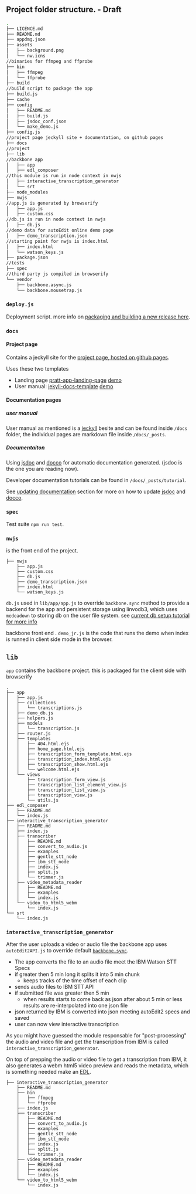 ## Project folder structure. - Draft 

```bash
.
├── LICENCE.md
├── README.md
├── appdmg.json
├── assets
│   ├── background.png
│   └── nw.icns
//binaries for ffmpeg and ffprobe 
├── bin
│   ├── ffmpeg
│   └── ffprobe
├── build
//build script to package the app
├── build.js
├── cache
├── config
│   ├── README.md
│   ├── build.js
│   ├── jsdoc_conf.json
│   └── make_demo.js
├── config.js
//project page jeckyll site + documentation, on github pages
├── docs
//project 
├── lib
//backbone app 
│   ├── app
│   ├── edl_composer
//this module is run in node context in nwjs
│   ├── interactive_transcription_generator
│   └── srt
├── node_modules
├── nwjs
//app.js is generated by browserify 
│   ├── app.js
│   ├── custom.css
//db.js is run in node context in nwjs
│   ├── db.js
//demo data for autoEdit online demo page
│   ├── demo_transcription.json
//starting point for nwjs is index.html 
│   ├── index.html
│   └── watson_keys.js
├── package.json
//tests
├── spec
//third party js compiled in browserify
└── vendor
    ├── backbone.async.js
    └── backbone.mousetrap.js

```


### `deploy.js`

Deployment script. more info on [packaging and building a new release here](/jsdoc_docs/tutorial-deployment.html).

### `docs` 

#### Project page
Contains a jeckyll site for the [project page, hosted on github pages](https://opennewslabs.github.io/autoEdit_2/).

Uses these two templates

- Landing page [pratt-app-landing-page](http://blacktie.co/2013/10/pratt-app-landing-page/) [demo](http://blacktie.co/demo/pratt)
- User manual: [jekyll-docs-template](https://github.com/bruth/jekyll-docs-template) [demo](http://bruth.github.io/jekyll-docs-template)

#### Documentation pages

##### user manual 

User manual as mentioned is a [jeckyll][jeckyll] besite and can be found inside `/docs` folder, the individual pages are markdown file inside `/docs/_posts`. 

##### Documentaiton
Using [jsdoc][jsdoc] and [docco][docco] for automatic documentation generated. (jsdoc is the one you are reading now). 

Developer documentation tutorials can be found in `/docs/_posts/tutorial`.

See [updating documentation](/jsdoc_docs/tutorial-updating_the_documentation.html) section for more on how to update [jsdoc][jsdoc] and [docco][docco]. 


### `spec`
Test suite `npm run test`.

### `nwjs`
is the front end of the project.

```
├── nwjs
	├── app.js
	├── custom.css
	├── db.js
	├── demo_transcription.json
	├── index.html
	└── watson_keys.js
```

`db.js` used in `lib/app/app.js` to override `backbone.sync` method to provide a backend for the app and persistent storage using linvodb3, which uses `medeadown` to storing db on the user file system. see [current db setup tutorial for more info](/jsdoc_docs/current_db_setup.html)


backbone front end . `demo_jr.js` is the code that runs the demo when index is runned in client side mode in the browser.

## `lib`
`app` contains the backbone project. this is packaged for the client side with browserify 

```
.
├── app
│   ├── app.js
│   ├── collections
│   │   └── transcriptions.js
│   ├── demo_db.js
│   ├── helpers.js
│   ├── models
│   │   └── transcription.js
│   ├── router.js
│   ├── templates
│   │   ├── 404.html.ejs
│   │   ├── home_page.html.ejs
│   │   ├── transcription_form_template.html.ejs
│   │   ├── transcription_index.html.ejs
│   │   ├── transcription_show.html.ejs
│   │   └── welcome.html.ejs
│   └── views
│       ├── transcription_form_view.js
│       ├── transcription_list_element_view.js
│       ├── transcription_list_view.js
│       ├── transcription_view.js
│       └── utils.js
├── edl_composer
│   ├── README.md
│   └── index.js
├── interactive_transcription_generator
│   ├── README.md
│   ├── index.js
│   ├── transcriber
│   │   ├── README.md
│   │   ├── convert_to_audio.js
│   │   ├── examples
│   │   ├── gentle_stt_node
│   │   ├── ibm_stt_node
│   │   ├── index.js
│   │   ├── split.js
│   │   └── trimmer.js
│   ├── video_metadata_reader
│   │   ├── README.md
│   │   ├── examples
│   │   └── index.js
│   └── video_to_html5_webm
│       └── index.js
└── srt
    └── index.js
```


### `interactive_transcription_generator`

After the user uploads a video or audio file the backbone app uses `autoEdit2API.js` to override default [`backbone.sync`][backbonesync].
 
- The app converts the file to an audio file meet the IBM Watson STT Specs
- if greater then 5 min long it splits it into 5 min chunk 
	- keeps tracks of the time offset of each clip 
- sends audio files to IBM STT API
- if submitted file was greater then 5 min
	- when results starts to come back as json after about 5 min or less results are re-interpolated into one json file
- json returned by IBM is converted into json meeting autoEdit2 specs and saved
- user can now view interactive transcription


As you might have guessed the module responsable for "post-processing" the audio and video file and get the transcription from IBM is called `interactive_transcription_generator`.

On top of prepping the audio or video file to get a transcription from IBM, it also generates a webm html5 video preview and reads the metadata, which is something needed make an [EDL][edl].


```
├── interactive_transcription_generator
	├── README.md
	├── bin
	│   ├── ffmpeg
	│   └── ffprobe
	├── index.js
	├── transcriber
	│   ├── README.md
	│   ├── convert_to_audio.js
	│   ├── examples
	│   ├── gentle_stt_node
	│   ├── ibm_stt_node
	│   ├── index.js
	│   ├── split.js
	│   └── trimmer.js
	├── video_metadata_reader
	│   ├── README.md
	│   ├── examples
	│   └── index.js
	└── video_to_html5_webm
	    └── index.js
```

[nwjs]: http://docs.nwjs.io/en/latest/For%20Users/Getting%20Started/
[node]:https://nodejs.org/en/
[backbone]:http://backbonejs.org/
[usermanual]:/user_manual/usage.html
[backbonesync]:http://backbonejs.org/#Sync
[edl]:/jsdoc_docs/tutorial-EDL_format.html
[autoEdit2Github]:https://github.com/OpenNewsLabs/autoEdit_2
[jeckyll]:https://jekyllrb.com/ 
[jsdoc]:http://usejsdoc.org/
[docco]:https://jashkenas.github.io/docco/